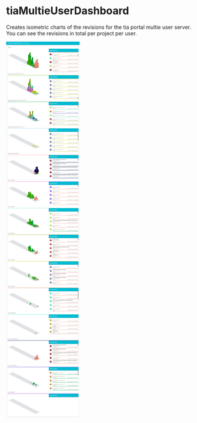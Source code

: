 # tiaMultieUserDashboard
Creates isometric charts of the revisions for the tia portal multie user server. You can see the revisions in total per project per user.

![Image of example](https://github.com/RV1989/tiaMultieUserDashboard/blob/master/images/frontEnd.png)
